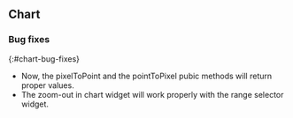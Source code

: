 ## Chart

### Bug fixes
{:#chart-bug-fixes}

* Now, the pixelToPoint and the pointToPixel pubic methods will return proper values.
* The zoom-out in chart widget will work properly with the range selector widget.